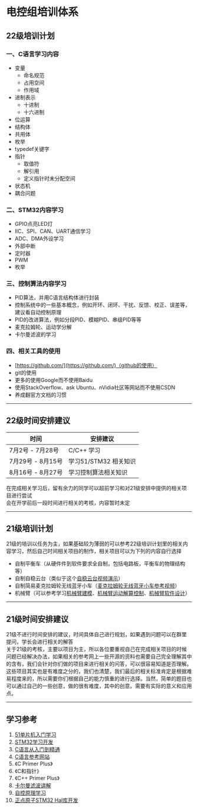# 电控组培训体系

## 22级培训计划

### 一、C语言学习内容

- 变量
  - 命名规范
  - 占用空间
  - 作用域
- 进制表示
  - 十进制
  - 十六进制
- 位运算
- 结构体
- 共用体
- 枚举
- typedef关键字
- 指针
  - 取值符
  - 解引用
  - 定义指针时未分配空间
- 状态机
- 耦合问题

### 二、STM32内容学习

- GPIO点亮LED灯
- IIC、SPI、CAN、UART通信学习
- ADC、DMA外设学习
- 外部中断
- 定时器
- PWM
- 枚举

### 三、控制算法内容学习

- PID算法，并用C语言结构体进行封装
- 控制系统中的一些基本概念，例如开环、闭环、干扰、反馈、校正、误差等，建议看自动控制原理
- PID的改进算法，例如分段PID、模糊PID、串级PID等等
- 麦克拉姆轮、运动学分解
- 卡尔曼滤波的学习

### 四、相关工具的使用

- [https://github.com/](https://github.com/)（github的使用）
- git的使用
- 更多的使用Google而不使用Baidu
- 使用StackOverflow、ask Ubuntu、nVidia社区等网站而不使用CSDN
- 养成翻官方文档的习惯

---

## 22级时间安排建议

| 时间  | 安排建议 |
| --- | --- |
| 7月2号 - 7月28号 | C/C++ 学习 |
| 7月29号 - 8月15号 | 学习51/STM32 相关知识 |
| 8月16号 - 8月27号 | 学习控制算法相关知识 |

在完成相关学习后，留有余力的同学可以超前学习和对21级安排中提供的相关项目进行尝试  
会在开学前后一段时间进行相关的考核，内容暂时未定

---

## 21级培训计划

21级的培训以任务为主，如果基础较为薄弱的可以参考22级培训计划里的相关内容学习，然后自己时间相关项目的制作，相关项目可以为下列的内容自行选择

- 自制平衡车（从硬件件到软件要求全自制，包括电路板，平衡车的物理结构等）
- 自制自稳云台（类似于这个[自稳云台视频演示](https://www.bilibili.com/video/BV1ph41167ks/?spm_id_from=333.337.search-card.all.click&vd_source=9805319fbcc667bd39b66994068b0d17)）
- 自制简易麦克拉姆轮无线蓝牙小车（[麦克拉姆轮无线蓝牙小车参考视频](https://www.bilibili.com/video/BV1iF411z7tL/?spm_id_from=333.337.search-card.all.click&vd_source=9805319fbcc667bd39b66994068b0d17)）
- 机械臂（可以参考学习[机械臂建模](https://www.bilibili.com/cheese/play/ss865?csource=Share_copylink&plat_id=362&share_from=lesson&share_medium=iphone&share_plat=ios&share_session_id=06080DCB-1ED8-4E1C-8C75-BFB9956887A3&share_source=COPY&share_tag=s_i&timestamp=1689247700&unique_k=UmdeeZD)、[机械臂运动解算控制](https://www.bilibili.com/video/BV1iu411b7WE/?buvid=Y949BA9BB33E7E0F4AC2B527F696F4051F87&is_story_h5=false&mid=mpfQKIW6ByWjg%2bzGYP%2bGhw==&p=1&plat_id=116&share_from=ugc&share_medium=iphone&share_plat=ios&share_session_id=5B0D1899-A4D1-4B6A-B7DB-36E5A54F7816&share_source=COPY&share_tag=s_i&timestamp=1689247854&unique_k=iwh3AB4&up_id=383943678&vd_source=9805319fbcc667bd39b66994068b0d17)、[机械臂软件设计](https://www.bilibili.com/video/BV1iu411b7WE/?buvid=Y949BA9BB33E7E0F4AC2B527F696F4051F87&is_story_h5=false&mid=mpfQKIW6ByWjg%2bzGYP%2bGhw==&p=1&plat_id=116&share_from=ugc&share_medium=iphone&share_plat=ios&share_session_id=5B0D1899-A4D1-4B6A-B7DB-36E5A54F7816&share_source=COPY&share_tag=s_i&timestamp=1689247854&unique_k=iwh3AB4&up_id=383943678&vd_source=9805319fbcc667bd39b66994068b0d17)）

---

## 21级时间安排建议

21级不进行时间安排的建议，时间具体自己进行规划，如果遇到问题可以在群里提问，学长会进行相关的解答  
关于21级的考核，主要以项目为主，所以各位要重视自己在完成相关项目的时候问题已经解决办法，如果相关的参考网上一些开源的资料也需要自己完全理解其中的含有，我们会针对你们做的项目来进行相关的问答，可以很容易知道是否理解。  
这些项目其实也是有难度之分的，我们也清楚，我们最后的相关标准肯定是根据难易程度来的，所以需要你们根据自己的能力慎重的进行选择。当然，简单的题目也可以通过自己的一些创意，做的很有难度，其中的创意。需要有实际的意义和应用点。

---

## 学习参考

1. [51单片机入门学习](https://www.bilibili.com/video/BV1Mb411e7re/?spm_id_from=333.1007.top_right_bar_window_custom_collection.content.click&vd_source=9805319fbcc667bd39b66994068b0d17)
2. [STM32学习开发](https://www.bilibili.com/video/BV1th411z7sn/?spm_id_from=333.1007.top_right_bar_window_custom_collection.content.click)
3. [C语言从入门到精通](https://www.bilibili.com/video/BV1U44y1y7xN/?spm_id_from=333.1007.top_right_bar_window_custom_collection.content.click)
4. [C语言参考网站](https://cplusplus.com/reference/)
5. 《C Primer Plus》
6. 《C和指针》
7. 《C++ Primer Plus》
8. [卡尔曼滤波讲解](https://www.bilibili.com/video/BV12D4y1S7fU/?spm_id_from=333.1007.top_right_bar_window_custom_collection.content.click)
9. [自控原理学习](https://www.bilibili.com/video/BV1F34y1h7so/?spm_id_from=333.1007.top_right_bar_window_custom_collection.content.click)
10. [正点原子STM32 Hal库开发](https://www.bilibili.com/video/BV1B8411L7QL/?spm_id_from=333.1007.top_right_bar_window_custom_collection.content.click)